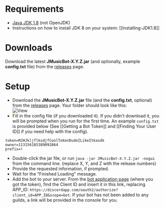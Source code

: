 # Requirements
* [Java JDK 1.8](https://www.google.com/#q=download+jdk+8) (not OpenJDK)
* Instructions on how to install JDK 8 on your system: [[Installing-JDK1.8]]

# Downloads
Download the latest **JMusicBot-X.Y.Z.jar** (and optionally, example **config.txt** file) from the [releases](https://github.com/jagrosh/MusicBot/releases/latest) page.

# Setup
* Download the **JMusicBot-X.Y.Z.jar** file (and the **config.txt**, optional) from the [releases](https://github.com/jagrosh/MusicBot/releases/latest) page. Your folder should look like this:<br>
![View](http://i.imgur.com/14x9uDy.png)
* Fill in the config file (if you downloaded it). If you didn't download it, you will be prompted when you run for the first time. An example `config.txt` is provided below (See [[Getting a Bot Token]] and [[Finding Your User ID]] if you need help with the config).<br>
```
token=MJHJkljflksdjfCoolTokenDudeILikeItkasdk
owner=113156185389092864
prefix=!
```
* Double-click the jar file, or run `java -jar JMusicBot-X.Y.Z.jar -nogui` from the command line. (replace X, Y, and Z with the release numbers)
* Provide the requested information, if prompted.
* Wait for the "Finished Loading" message.
* Add the bot to your server. From the [bot application page](https://discordapp.com/developers/applications/me) (where you got the token), find the Client ID and insert it in this link, replacing APP_ID: `​https://discordapp.com/oauth2/authorize?client_id=APP_ID&scope=bot`. If your bot has not been added to any guilds, a link will be provided in the console for you.